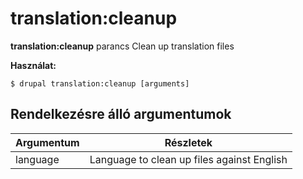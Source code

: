 # translation:cleanup
**translation:cleanup** parancs Clean up translation files

**Használat:**
```
$ drupal translation:cleanup [arguments] 
```

## Rendelkezésre álló argumentumok
Argumentum | Részletek
---------|-------------
language | Language to clean up files against English
